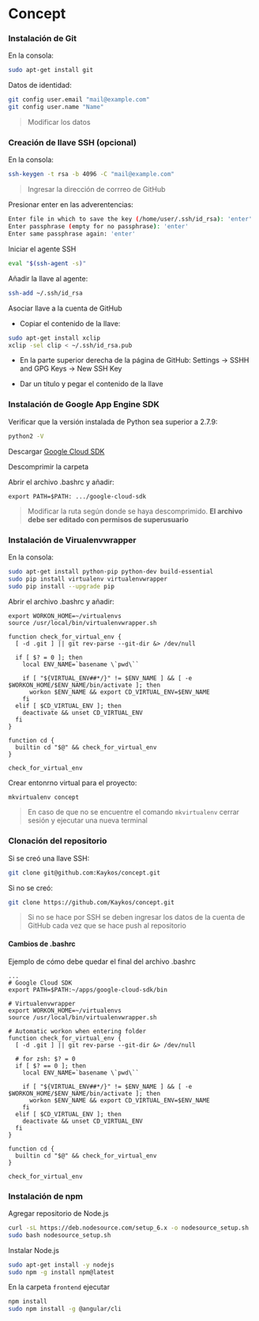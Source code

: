 # Concept

### Instalación de Git
En la consola:
```sh
sudo apt-get install git
```

Datos de identidad:
```sh
git config user.email "mail@example.com"
git config user.name "Name"
```
> Modificar los datos

### Creación de llave SSH (opcional)
En la consola:
```sh
ssh-keygen -t rsa -b 4096 -C "mail@example.com"
```
> Ingresar la dirección de corrreo de GitHub

Presionar enter en las adverentencias:
```sh
Enter file in which to save the key (/home/user/.ssh/id_rsa): 'enter'
Enter passphrase (empty for no passphrase): 'enter'
Enter same passphrase again: 'enter'
```

Iniciar el agente SSH
```sh
eval "$(ssh-agent -s)"
```

Añadir la llave al agente:
```sh
ssh-add ~/.ssh/id_rsa
```

Asociar llave a la cuenta de GitHub
* Copiar el contenido de la llave:
```sh
sudo apt-get install xclip
xclip -sel clip < ~/.ssh/id_rsa.pub
```

* En la parte superior derecha de la página de GitHub: Settings -> SSHH and GPG Keys -> New SSH Key

* Dar un título y pegar el contenido de la llave
    
### Instalación de Google App Engine SDK  
Verificar que la versión instalada de Python sea superior a 2.7.9:
```sh
python2 -V
```

Descargar [Google Cloud SDK]

Descomprimir la carpeta

Abrir el archivo .bashrc y añadir:
```
export PATH=$PATH: .../google-cloud-sdk
```
> Modificar la ruta según donde se haya descomprimido.
__El archivo debe ser editado con permisos de superusuario__

### Instalación de Virualenvwrapper
En la consola:
```sh
sudo apt-get install python-pip python-dev build-essential
sudo pip install virtualenv virtualenvwrapper
sudo pip install --upgrade pip
```

Abrir el archivo .bashrc y añadir:
```
export WORKON_HOME=~/virtualenvs
source /usr/local/bin/virtualenvwrapper.sh

function check_for_virtual_env {
  [ -d .git ] || git rev-parse --git-dir &> /dev/null

  if [ $? = 0 ]; then
    local ENV_NAME=`basename \`pwd\``

    if [ "${VIRTUAL_ENV##*/}" != $ENV_NAME ] && [ -e $WORKON_HOME/$ENV_NAME/bin/activate ]; then
      workon $ENV_NAME && export CD_VIRTUAL_ENV=$ENV_NAME
    fi
  elif [ $CD_VIRTUAL_ENV ]; then
    deactivate && unset CD_VIRTUAL_ENV
  fi
}

function cd {
  builtin cd "$@" && check_for_virtual_env
}

check_for_virtual_env
```

Crear entonrno virtual para el proyecto:
```sh
mkvirtualenv concept
```
> En caso de que no se encuentre el comando `mkvirtualenv` cerrar sesión y ejecutar una nueva terminal

### Clonación del repositorio
Si se creó una llave SSH:
```sh
git clone git@github.com:Kaykos/concept.git
```

Si no se creó:
```sh
git clone https://github.com/Kaykos/concept.git
```
> Si no se hace por SSH se deben ingresar los datos de la cuenta de GitHub cada vez que se hace push al repositorio
    

#### Cambios de .bashrc
Ejemplo de cómo debe quedar el final del archivo .bashrc
```
...
# Google Cloud SDK
export PATH=$PATH:~/apps/google-cloud-sdk/bin

# Virtualenvwrapper
export WORKON_HOME=~/virtualenvs
source /usr/local/bin/virtualenvwrapper.sh

# Automatic workon when entering folder
function check_for_virtual_env {
  [ -d .git ] || git rev-parse --git-dir &> /dev/null

  # for zsh: $? = 0 
  if [ $? == 0 ]; then
    local ENV_NAME=`basename \`pwd\``

    if [ "${VIRTUAL_ENV##*/}" != $ENV_NAME ] && [ -e $WORKON_HOME/$ENV_NAME/bin/activate ]; then
      workon $ENV_NAME && export CD_VIRTUAL_ENV=$ENV_NAME
    fi
  elif [ $CD_VIRTUAL_ENV ]; then
    deactivate && unset CD_VIRTUAL_ENV
  fi
}

function cd {
  builtin cd "$@" && check_for_virtual_env
}

check_for_virtual_env
```

### Instalación de npm
Agregar repositorio de Node.js
```sh
curl -sL https://deb.nodesource.com/setup_6.x -o nodesource_setup.sh
sudo bash nodesource_setup.sh
```

Instalar Node.js
```sh
sudo apt-get install -y nodejs
sudo npm -g install npm@latest
```

En la carpeta `frontend` ejecutar
```sh
npm install
sudo npm install -g @angular/cli
```

    
[Google Cloud SDK]: <https://cloud.google.com/sdk/docs/>
